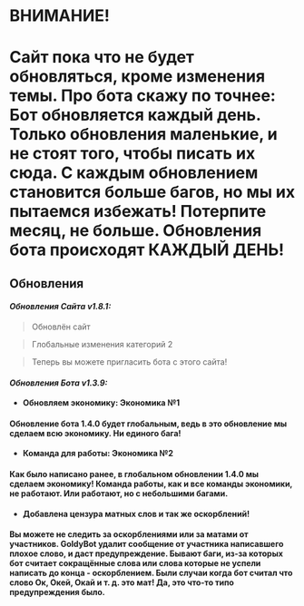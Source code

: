 # ВНИМАНИЕ!
# Сайт пока что не будет обновляться, кроме изменения темы. Про бота скажу по точнее: Бот обновляется каждый день. Только обновления маленькие, и не стоят того, чтобы писать их сюда. С каждым обновлением становится больше багов, но мы их пытаемся избежать! Потерпите месяц, не больше. Обновления бота происходят КАЖДЫЙ ДЕНЬ!
## Обновления
#### *Обновления Сайта v1.8.1:*

> Обновлён сайт 

> Глобальные изменения категорий 2

> Теперь вы можете пригласить бота с этого сайта!

#### *Обновления Бота v1.3.9:*

- **Обновляем экономику: Экономика №1**
#### Обновление бота 1.4.0 будет глобальным, ведь в это обновление мы сделаем всю экономику. Ни единого бага!

- **Команда для работы: Экономика №2**
#### Как было написано ранее, в глобальном обновлении 1.4.0 мы сделаем экономику! Команда работы, как и все команды экономики, не работают. Или работают, но с небольшими багами.

- **Добавлена цензура матных слов и так же оскорблений!**
#### Вы можете не следить за оскорблениями или за матами от участников. GoldyBot удалит сообщение от участника написавшего плохое слово, и даст предупреждение. Бывают баги, из-за которых бот считает сокращённые слова или слова которые не успели написать до конца - оскорблением. Были случаи когда бот считал что слово Ок, Окей, Окай и т. д. это мат! Да, это что-то типо предупреждения было.

